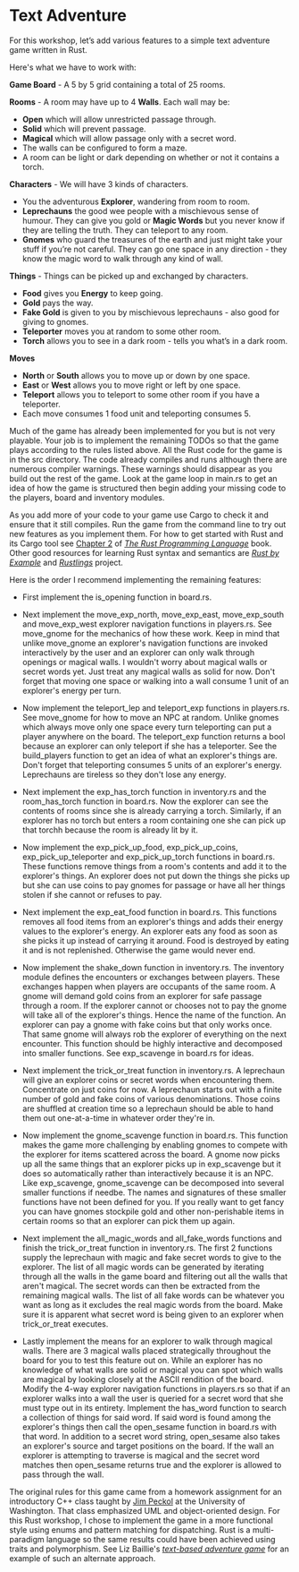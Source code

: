 # Text Adventure

For this workshop, let’s add various features to a simple text adventure game written in Rust.

Here's what we have to work with:

**Game Board** - A 5 by 5 grid containing a total of 25 rooms. 

**Rooms** - A room may have up to 4 **Walls**. Each wall may be:
+ **Open** which will allow unrestricted passage through.
+ **Solid** which will prevent passage.
+ **Magical** which will allow passage only with a secret word.
+ The walls can be configured to form a maze.
+ A room can be light or dark depending on whether or not it contains a torch.
 
**Characters** - We will have 3 kinds of characters.
+ You the adventurous **Explorer**, wandering from room to room.
+ **Leprechauns** the good wee people with a mischievous sense of humour. They can give you gold or **Magic Words** but you never know if they are telling the truth. They can teleport to any room.
+ **Gnomes** who guard the treasures of the earth and just might take your stuff if you’re not careful. They can go one space in any direction - they know the magic word to walk through any kind of wall. 
 
**Things** - Things can be picked up and exchanged by characters.
+ **Food** gives you **Energy** to keep going.
+ **Gold** pays the way.
+ **Fake Gold** is given to you by mischievous leprechauns - also good for giving to gnomes.
+ **Teleporter** moves you at random to some other room.
+ **Torch** allows you to see in a dark room - tells you what’s in a dark room. 
 
**Moves**
+ **North** or **South** allows you to move up or down by one space.
+ **East** or **West** allows you to move right or left by one space.
+ **Teleport** allows you to teleport to some other room if you have a teleporter. 
+ Each move consumes 1 food unit and teleporting consumes 5. 

Much of the game has already been implemented for you but is not very playable.  Your job is to implement the remaining TODOs so that the game plays according to the rules listed above.  All the Rust code for the game is in the src directory.  The code already compiles and runs although there are numerous compiler warnings.  These warnings should disappear as you build out the rest of the game.  Look at the game loop in main.rs to get an idea of how the game is structured then begin adding your missing code to the players, board and inventory modules.

As you add more of your code to your game use Cargo to check it and ensure that it still compiles. Run the game from the command line to try out new features as you implement them. For how to get started with Rust and its Cargo tool see [Chapter 2](http://rust-lang.github.io/book/second-edition/ch02-00-guessing-game-tutorial.html) of [*The Rust Programming Language*](http://rust-lang.github.io/book/second-edition) book.  Other good resources for learning Rust syntax and semantics are [*Rust by Example*](http://rustbyexample.com) and [*Rustlings*](https://github.com/carols10cents/rustlings) project.

Here is the order I recommend implementing the remaining features:

+ First implement the is_opening function in board.rs.

+ Next implement the move_exp_north, move_exp_east, move_exp_south and move_exp_west explorer navigation functions in players.rs.  See move_gnome for the mechanics of how these work.  Keep in mind that unlike move_gnome an explorer's navigation functions are invoked interactively by the user and an explorer can only walk through openings or magical walls.  I wouldn't worry about magical walls or secret words yet.  Just treat any magical walls as solid for now.  Don't forget that moving one space or walking into a wall consume 1 unit of an explorer's energy per turn.

+ Now implement the teleport_lep and teleport_exp functions in players.rs.  See move_gnome for how to move an NPC at random.  Unlike gnomes which always move only one space every turn teleporting can put a player anywhere on the board.  The teleport_exp function returns a bool because an explorer can only teleport if she has a teleporter.  See the build_players function to get an idea of what an explorer's things are.  Don't forget that teleporting consumes 5 units of an explorer's energy.  Leprechauns are tireless so they don't lose any energy.

+ Next implement the exp_has_torch function in inventory.rs and the room_has_torch function in board.rs.  Now the explorer can see the contents of rooms since she is already carrying a torch.  Similarly, if an explorer has no torch but enters a room containing one she can pick up that torchh because the room is already lit by it.

+ Now implement the exp_pick_up_food, exp_pick_up_coins, exp_pick_up_teleporter and exp_pick_up_torch functions in board.rs.  These functions remove things from a room's contents and add it to the explorer's things.  An explorer does not put down the things she picks up but she can use coins to pay gnomes for passage or have all her things stolen if she cannot or refuses to pay.

+ Next implement the exp_eat_food function in board.rs.  This functions removes all food items from an explorer's things and adds their energy values to the explorer's energy.  An explorer eats any food as soon as she picks it up instead of carrying it around.  Food is destroyed by eating it and is not replenished.  Otherwise the game would never end.

+ Now implement the shake_down function in inventory.rs.  The inventory module defines the encounters or exchanges between players.  These exchanges happen when players are occupants of the same room.  A gnome will demand gold coins from an explorer for safe passage through a room.  If the explorer cannot or chooses not to pay the gnome will take all of the explorer's things.  Hence the name of the function.  An explorer can pay a gnome with fake coins but that only works once.  That same gnome will always rob the explorer of everything on the next encounter.  This function should be highly interactive and decomposed into smaller functions.  See exp_scavenge in board.rs for ideas.

+ Next implement the trick_or_treat function in inventory.rs.  A leprechaun will give an explorer coins or secret words when encountering them.  Concentrate on just coins for now.  A leprechaun starts out with a finite number of gold and fake coins of various denominations.  Those coins are shuffled at creation time so a leprechaun should be able to hand them out one-at-a-time in whatever order they're in.  

+ Now implement the gnome_scavenge function in board.rs.  This function makes the game more challenging by enabling gnomes to compete with the explorer for items scattered across the board.  A gnome now picks up all the same things that an explorer picks up in exp_scavenge but it does so automatically rather than interactively because it is an NPC.  Like exp_scavenge, gnome_scavenge can be decomposed into several smaller functions if needbe.  The names and signatures of these smaller functions have not been defined for you.  If you really want to get fancy you can have gnomes stockpile gold and other non-perishable items in certain rooms so that an explorer can pick them up again.

+ Next implement the all_magic_words and all_fake_words functions and finish the trick_or_treat function in inventory.rs.  The first 2 functions supply the leprechaun with magic and fake secret words to give to the explorer.  The list of all magic words can be generated by iterating through all the walls in the game board and filtering out all the walls that aren't magical.  The secret words can then be extracted from the remaining magical walls.  The list of all fake words can be whatever you want as long as it excludes the real magic words from the board.  Make sure it is apparent what secret word is being given to an explorer when trick_or_treat executes.

+ Lastly implement the means for an explorer to walk through magical walls.  There are 3 magical walls placed strategically throughout the board for you to test this feature out on.  While an explorer has no knowledge of what walls are solid or magical you can spot which walls are magical by looking closely at the ASCII rendition of the board. Modify the 4-way explorer navigation functions in players.rs so that if an explorer walks into a wall the user is queried for a secret word that she must type out in its entirety.  Implement the has_word function to search a collection of things for said word.  If said word is found among the explorer's things then call the open_sesame function in board.rs with that word.  In addition to a secret word string, open_sesame also takes an explorer's source and target positions on the board.  If the wall an explorer is attempting to traverse is magical and the secret word matches then open_sesame returns true and the explorer is allowed to pass through the wall.

 The original rules for this game came from a homework assignment for an introductory C++ class taught by [Jim Peckol](http://www.ee.washington.edu/people/jim-peckol) at the University of Washington.  That class emphasized UML and object-oriented design.  For this Rust workshop, I chose to implement the game in a more functional style using enums and pattern matching for dispatching.  Rust is a multi-paradigm language so the same results could have been achieved using traits and polymorphism.  See Liz Baillie's [*text-based adventure game*](https://github.com/tildeio/learning-rust) for an example of such an alternate approach.
